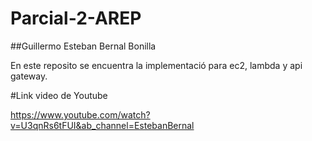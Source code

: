 # Parcial-2-AREP

##Guillermo Esteban Bernal Bonilla

En este reposito se encuentra la implementació para ec2, lambda y api gateway.

#Link video de Youtube

https://www.youtube.com/watch?v=U3qnRs6tFUI&ab_channel=EstebanBernal